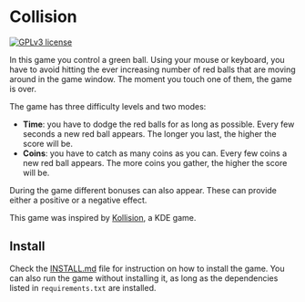 Collision
=========

[![GPLv3 license](http://img.shields.io/badge/license-GPLv3-brightgreen.svg)][gpl3]

In this game you control a green ball. Using your mouse or keyboard, you have to
avoid hitting the ever increasing number of red balls that are moving around in
the game window. The moment you touch one of them, the game is over.

The game has three difficulty levels and two modes:

*   **Time**: you have to dodge the red balls for as long as possible. Every few
    seconds a new red ball appears. The longer you last, the higher the score
    will be.
*   **Coins**: you have to catch as many coins as you can. Every few coins a new
    red ball appears. The more coins you gather, the higher the score will be.

During the game different bonuses can also appear. These can provide either a
positive or a negative effect.

This game was inspired by [Kollision][kollision], a KDE game.


## Install

Check the [INSTALL.md][install] file for instruction on how to install the game.
You can also run the game without installing it, as long as the dependencies
listed in `requirements.txt` are installed.



[install]: INSTALL.md
[gpl3]: http://www.gnu.org/licenses/gpl-3.0.html "GNU General Public License v3"
[kollision]: https://www.kde.org/applications/games/kollision/ "KDE - Kollision"
